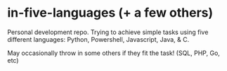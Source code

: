 # in-five-languages (+ a few others)
Personal development repo. Trying to achieve simple tasks using five different languages: 
Python, Powershell, Javascript, Java, & C. 

May occasionally throw in some others if they fit the task! (SQL, PHP, Go, etc)

